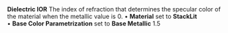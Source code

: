 <tr>
<td><strong>Dielectric IOR</strong></td>
<td>The index of refraction that determines the specular color of the material when the metallic value is 0.</td>
<td>&#8226; <strong>Material</strong> set to <strong>StackLit</strong> <br/>&#8226; <strong>Base Color Parametrization</strong> set to <strong>Base Metallic</strong></td>
<td>1.5</td>
</tr>
